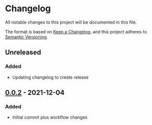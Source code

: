 # Changelog
All notable changes to this project will be documented in this file.

The format is based on [Keep a Changelog](https://keepachangelog.com/en/1.0.0/), and this project adheres to [Semantic Versioning](https://semver.org/spec/v2.0.0.html).

## Unreleased
### Added
- Updating changelog to create release

## [0.0.2] - 2021-12-04
### Added
- Initial commit plus workflow changes

[0.0.2]: https://github.com/namuan/pypackage-auto-publish/tree/0.0.2
